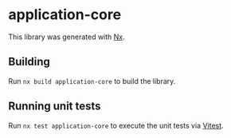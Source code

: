 # application-core

This library was generated with [Nx](https://nx.dev).

## Building

Run `nx build application-core` to build the library.

## Running unit tests

Run `nx test application-core` to execute the unit tests via [Vitest](https://vitest.dev/).
